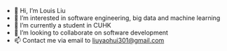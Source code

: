 - 👋 Hi, I’m Louis Liu
- 👀 I’m interested in software engineering, big data and machine learning
- 🌱 I’m currently a student in CUHK
- 💞️ I’m looking to collaborate on software development
- 📫 Contact me via email to liuyaohui301@gmail.com

<!---
liuyaohui301/liuyaohui301 is a ✨ special ✨ repository because its `README.md` (this file) appears on your GitHub profile.
You can click the Preview link to take a look at your changes.
--->

